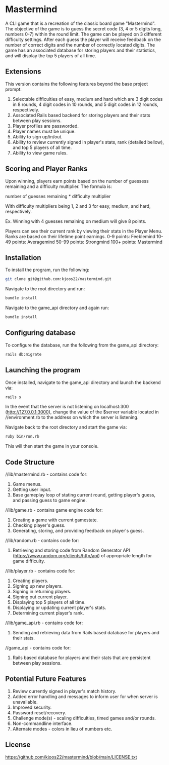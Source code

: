 # Mastermind

A CLI game that is a recreation of the classic board game "Mastermind". The objective of the game is to guess the secret code (3, 4 or 5 digits long, numbers 0-7) within the round limit. The game can be played on 3 different difficulty settings. After each guess the player will receive feedback on the number of correct digits and the number of correctly located digits. The game has an associated database for storing players and their statistics, and will display the top 5 players of all time.

## Extensions
This version contains the following features beyond the base project prompt:
1. Selectable difficulties of easy, medium and hard which are 3 digit codes in 8 rounds, 4 digit codes in 10 rounds, and 5 digit codes in 12 rounds, respectively.
2. Associated Rails based backend for storing players and their stats between play sessions.
3. Player profiles are passworded.
4. Player names must be unique.
5. Ability to sign up/in/out.
6. Ability to review currently signed in player's stats, rank (detailed bellow), and top 5 players of all time.
7. Ability to view game rules.

## Scoring and Player Ranks
Upon winning, players earn points based on the number of guessess remaining and a difficulty multiplier. The formula is:

number of guesses remaining * difficulty multiplier

With difficulty multipliers being 1, 2 and 3 for easy, medium, and hard, respectively.

Ex. Winning with 4 guesses remaining on medium will give 8 points.

Players can see their current rank by viewing their stats in the Player Menu.
Ranks are based on their lifetime point earnings.
0-9 points: Feeblemind
10-49 points: Averagemind
50-99 points: Strongmind
100+ points: Mastermind

## Installation
To install the program, run the following:

```bash
git clone git@github.com:kjoos22/mastermind.git
```
Navigate to the root directory and run:

```bash
bundle install
```

Navigate to the game_api directory and again run:
```bash
bundle install
```

## Configuring database
To configure the database, run the following from the game_api directory:

```bash
rails db:migrate
```

## Launching the program
Once installed, navigate to the game_api directory and launch the backend via:

```bash
rails s
```

In the event that the server is not listening on localhost:300 (http://127.0.0.1:3000), change the value of the $server variable located in //environment.rb to the address on which the server is listening.

Navigate back to the root directory and start the game via:

```bash
ruby bin/run.rb
```

This will then start the game in your console.

## Code Structure
//lib/mastermind.rb - contains code for:
1. Game menus.
2. Getting user input.
3. Base gameplay loop of stating current round, getting player's guess, and passing guess to game engine.

//lib/game.rb - contains game engine code for:
1. Creating a game with current gamestate.
2. Checking player's guess.
3. Generating, storing, and providing feedback on player's guess.

//lib/random.rb - contains code for:
1. Retrieving and storing code from Random Generator API (https://www.random.org/clients/http/api) of appropriate length for game difficulty.

//lib/player.rb - contains code for:
1. Creating players.
2. Signing up new players.
3. Signing in returning players.
4. Signing out current player.
5. Displaying top 5 players of all time.
6. Displaying or updating current player's stats.
7. Determining current player's rank.

//lib/game_api.rb - contains code for:
1. Sending and retrieving data from Rails based database for players and their stats.

//game_api - contains code for:
1. Rails based database for players and their stats that are persistent between play sessions.

## Potential Future Features
1. Review currently signed in player's match history.
2. Added error handling and messages to inform user for when server is unavailable.
3. Improved security.
4. Password reset/recovery.
5. Challenge mode(s) - scaling difficulties, timed games and/or rounds.
6. Non-commandline interface.
7. Alternate modes - colors in lieu of numbers etc.

## License
https://github.com/kjoos22/mastermind/blob/main/LICENSE.txt